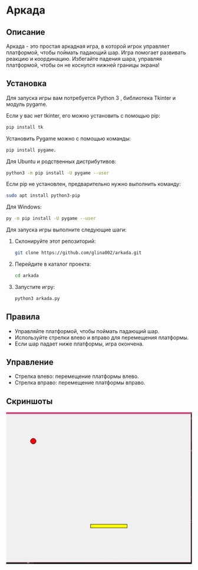 # Аркада

## Описание
Аркада - это простая аркадная игра, в которой игрок управляет платформой, чтобы поймать падающий шар. Игра помогает развивать реакцию и координацию. Избегайте падения шара, управляя платформой, чтобы он не коснулся нижней границы экрана!

## Установка
Для запуска игры вам потребуется Python 3 , библиотека Tkinter и модуль pygame.

Если у вас нет tkinter, его можно установить с помощью pip:

   ```bash
   pip install tk
   ```

Установить Pygame можно с помощью команды:

   ```bash
   pip install pygame.
   ```

Для Ubuntu и родственных дистрибутивов: 
 
   ```bash
   python3 -m pip install -U pygame --user
   ```

Если pip не установлен, предварительно нужно выполнить команду:

   ```bash
   sudo apt install python3-pip
   ```

Для Windows:

   ```bash
   py -m pip install -U pygame --user
   ```

Для запуска игры выполните следующие шаги:

1. Склонируйте этот репозиторий: 

   ```bash
   git clone https://github.com/glina002/arkada.git 
   ```

2. Перейдите в каталог проекта:

   ```bash
   cd arkada
   ```

4. Запустите игру:

   ```bash
   python3 arkada.py
   ```

## Правила
- Управляйте платформой, чтобы поймать падающий шар.
- Используйте стрелки влево и вправо для перемещения платформы.
- Если шар падает ниже платформы, игра окончена.

## Управление
- Стрелка влево: перемещение платформы влево.
- Стрелка вправо: перемещение платформы вправо.

## Скриншоты
![Скриншот 1](screenshots/screenshot1.png)